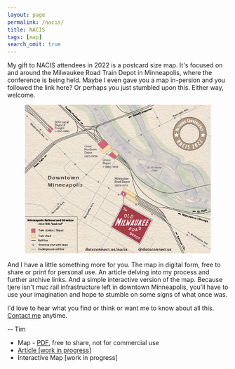 ```yaml
---
layout: page
permalink: /nacis/
title: NACIS
tags: [map]
search_omit: true
---
```


<p>My gift to NACIS attendees in 2022 is a postcard size map.  It's focused on and around the Milwaukee Road Train Depot in Minneapolis, where the conference is being held.  Maybe I even gave you a map in-persion and you followed the link here?  Or perhaps you just stumbled upon this.  Either way, welcome.
</p>

<figure class="half">
    <a href="/files/NacisDepot.png"><img src="/files/NacisDepot.png"></a>
    <figcaption></figcaption>
</figure>

<p>And I have a little something more for you.  The map in digital form, free to share or print for personal use.  An article delving into my process and further archive links.  And a simple interactive version of the map.  Because tjere isn't muc rail infrastructure left in downtown Minneapolis, you'll have to use your imagination and hope to stumble on some signs of what once was.

I'd love to hear what you find or think or want me to know about all this.  <a href='/'>Contact me</a> anytime.

<p>-- Tim</p>

<ul>
<li>Map - <a href='/files/NacisDepot.pdf'>PDF</a>, free to share, not for commercial use</li>
<li><a href='/articles/footsteps/'>Article [work in progress]</a></li>
<li>Interactive Map [work in progress] </a></li>
</ul>
